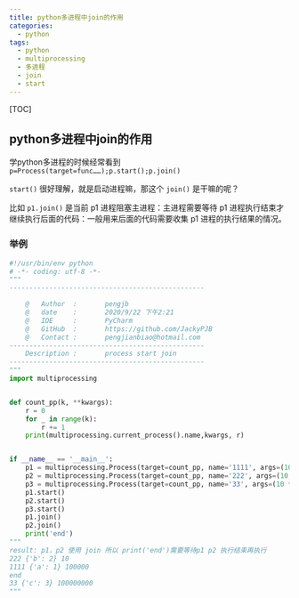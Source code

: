 ```yaml
---
title: python多进程中join的作用
categories:
  - python
tags:
  - python
  - multiprocessing
  - 多进程
  - join
  - start
---
```


[TOC]

## python多进程中join的作用

学python多进程的时候经常看到 `p=Process(target=func……);p.start();p.join()` 

`start()`  很好理解，就是启动进程嘛，那这个 `join()` 是干嘛的呢？

比如  `p1.join()` 是当前 p1 进程阻塞主进程：主进程需要等待 p1 进程执行结束才继续执行后面的代码：一般用来后面的代码需要收集 p1 进程的执行结果的情况。

### 举例

~~~python
#!/usr/bin/env python
# -*- coding: utf-8 -*-
"""
-------------------------------------------------

    @   Author  :       pengjb
    @   date    :       2020/9/22 下午2:21
    @   IDE     :       PyCharm
    @   GitHub  :       https://github.com/JackyPJB
    @   Contact :       pengjianbiao@hotmail.com
-------------------------------------------------
    Description :       process start join
-------------------------------------------------
"""
import multiprocessing


def count_pp(k, **kwargs):
    r = 0
    for _ in range(k):
        r += 1
    print(multiprocessing.current_process().name,kwargs, r)


if __name__ == '__main__':
    p1 = multiprocessing.Process(target=count_pp, name='1111', args=(10**5,), kwargs={'a': 1})
    p2 = multiprocessing.Process(target=count_pp, name='222', args=(10,), kwargs={'b': 2})
    p3 = multiprocessing.Process(target=count_pp, name='33', args=(10 ** 8,), kwargs={'c': 3})
    p1.start()
    p2.start()
    p3.start()
    p1.join()
    p2.join()
    print('end')
"""
result: p1，p2 使用 join 所以 print('end')需要等待p1 p2 执行结束再执行
222 {'b': 2} 10
1111 {'a': 1} 100000
end
33 {'c': 3} 100000000
"""
~~~

